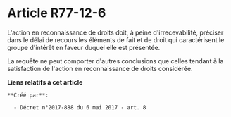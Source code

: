 # Article R77-12-6

L'action en reconnaissance de droits doit, à peine d'irrecevabilité, préciser dans le délai de recours les éléments de fait
et de droit qui caractérisent le groupe d'intérêt en faveur duquel elle est présentée.

La requête ne peut comporter d'autres conclusions que celles tendant à la satisfaction de l'action en reconnaissance de
droits considérée.

**Liens relatifs à cet article**

	**Créé par**:

	  - Décret n°2017-888 du 6 mai 2017 - art. 8
